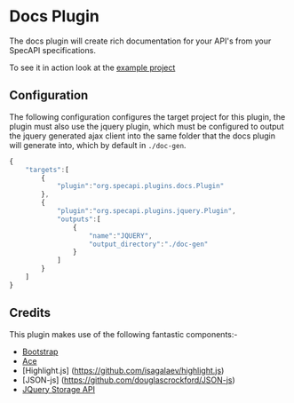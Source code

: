 Docs Plugin
===========
The docs plugin will create rich documentation for your API's from your SpecAPI specifications.

To see it in action look at the [example project](../../examples/org.specapi.plugins.docs.example)

Configuration
-------------
The following configuration configures the target project for this plugin, the
plugin must also use the jquery plugin, which must be configured to output the
jquery generated ajax client into the same folder that the docs plugin will
generate into, which by default in ```./doc-gen```.

```javascript
{
    "targets":[
        {
            "plugin":"org.specapi.plugins.docs.Plugin"
        },
        {
            "plugin":"org.specapi.plugins.jquery.Plugin",
            "outputs":[
                {
                    "name":"JQUERY",
                    "output_directory":"./doc-gen"
                }
            ]
        }
    ]
}
```

Credits
-------
This plugin makes use of the following fantastic components:-

* [Bootstrap](https://github.com/twbs/bootstrap)
* [Ace](https://github.com/ajaxorg/ace)
* [Highlight.js] (https://github.com/isagalaev/highlight.js)
* [JSON-js] (https://github.com/douglascrockford/JSON-js)
* [JQuery Storage API](https://github.com/julien-maurel/jQuery-Storage-API)

